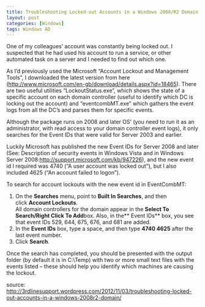 ```yaml
---
title: Troubleshooting Locked-out Accounts in a Windows 2008/R2 Domain
layout: post
categories: [Windows]
tags: Windows AD
---
```

One of my colleagues’ account was constantly being locked out. I suspected that he had used his account to run a service, or other automated task on a server and I needed to find out which one.

As I’d previously used the Microsoft “Account Lockout and Management Tools”, I downloaded the latest version from here (<http://www.microsoft.com/en-gb/download/details.aspx?id=18465>). There are two useful utilities “LockoutStatus.exe”, which shows the state of a specific account on each domain controller (useful to identify which DC is locking out the account) and “eventcombMT.exe” which gathers the event logs from all the DC’s and parses them for specific events.

Although the package runs on 2008 and later OS’ (you need to run it as an administrator, with read access to your domain controller event logs), it only searches for the Event IDs that were valid for Server 2003 and earlier.

Luckily Microsoft has published the new Event IDs for Server 2008 and later (See: Description of security events in Windows Vista and in Windows Server 2008:<http://support.microsoft.com/kb/947226>), and the new event id I required was 4740 (“A user account was locked out”), but I also included 4625 (“An account failed to logon”).

To search for account lockouts with the new event id in EventCombMT:

  1. On the **Searches** menu, point to **Built In Searches**, and then click **Account Lockouts**.  
    All domain controllers for the domain appear in the **Select To Search/Right Click To Add**box. Also, in the** Event IDs** box, you see that event IDs 529, 644, 675, 676, and 681 are added.
  2. In the **Event IDs** box, type a space, and then type **4740 4625** after the last event number.
  3. Click **Search**.

Once the search has completed, you should be presented with the output folder (by default it is in C:\Temp) with two or more small text files with the events listed – these should help you identify which machines are causing the lockout.

source:  
http://3rdlinesupport.wordpress.com/2012/11/03/troubleshooting-locked-out-accounts-in-a-windows-2008r2-domain/
